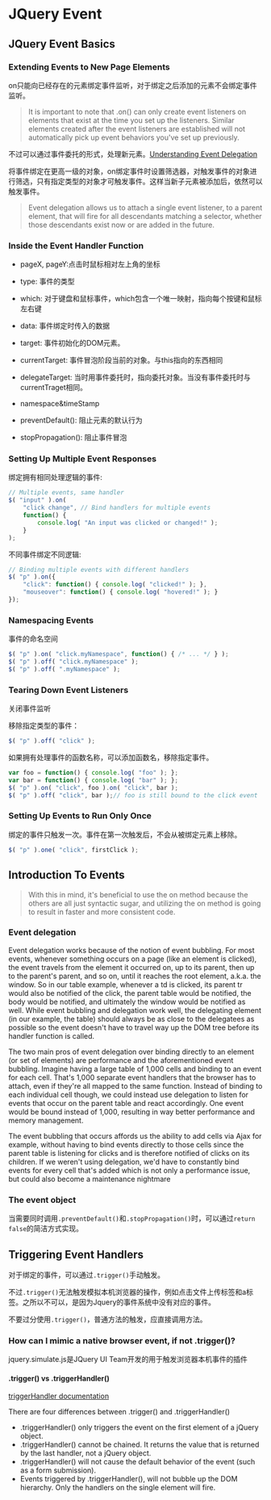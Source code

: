 # JQuery Event

## JQuery Event Basics

### Extending Events to New Page Elements

on只能向已经存在的元素绑定事件监听，对于绑定之后添加的元素不会绑定事件监听。

> It is important to note that .on() can only create event listeners on elements that exist at the time you set up the listeners. Similar elements created after the event listeners are established will not automatically pick up event behaviors you've set up previously.

不过可以通过事件委托的形式，处理新元素。[Understanding Event Delegation](https://learn.jquery.com/events/event-delegation/)

将事件绑定在更高一级的对象，on绑定事件时设置筛选器，对触发事件的对象进行筛选，只有指定类型的对象才可触发事件。这样当新子元素被添加后，依然可以触发事件。

> Event delegation allows us to attach a single event listener, to a parent element, that will fire for all descendants matching a selector, whether those descendants exist now or are added in the future.

### Inside the Event Handler Function

- pageX, pageY:点击时鼠标相对左上角的坐标

- type: 事件的类型

- which: 对于键盘和鼠标事件，which包含一个唯一映射，指向每个按键和鼠标左右键

- data: 事件绑定时传入的数据

- target: 事件初始化的DOM元素。

- currentTarget: 事件冒泡阶段当前的对象。与this指向的东西相同

- delegateTarget: 当时用事件委托时，指向委托对象。当没有事件委托时与currentTraget相同。

- namespace&timeStamp

- preventDefault(): 阻止元素的默认行为

- stopPropagation(): 阻止事件冒泡

### Setting Up Multiple Event Responses

绑定拥有相同处理逻辑的事件:

```js
// Multiple events, same handler
$( "input" ).on(
    "click change", // Bind handlers for multiple events
    function() {
        console.log( "An input was clicked or changed!" );
    }
);
```

不同事件绑定不同逻辑:

```js
// Binding multiple events with different handlers
$( "p" ).on({
    "click": function() { console.log( "clicked!" ); },
    "mouseover": function() { console.log( "hovered!" ); }
});
```

### Namespacing Events

事件的命名空间

```js
$( "p" ).on( "click.myNamespace", function() { /* ... */ } );
$( "p" ).off( "click.myNamespace" );
$( "p" ).off( ".myNamespace" );
```

### Tearing Down Event Listeners

关闭事件监听

移除指定类型的事件：

```js
$( "p" ).off( "click" );
```

如果拥有处理事件的函数名称，可以添加函数名，移除指定事件。

```js
var foo = function() { console.log( "foo" ); };
var bar = function() { console.log( "bar" ); };
$( "p" ).on( "click", foo ).on( "click", bar );
$( "p" ).off( "click", bar );// foo is still bound to the click event
```

### Setting Up Events to Run Only Once

绑定的事件只触发一次。事件在第一次触发后，不会从被绑定元素上移除。

```js
$( "p" ).one( "click", firstClick );
```


## Introduction To Events

> With this in mind, it's beneficial to use the on method because the others are all just syntactic sugar, and utilizing the on method is going to result in faster and more consistent code.

### Event delegation

Event delegation works because of the notion of event bubbling. For most events, whenever something occurs on a page (like an element is clicked), the event travels from the element it occurred on, up to its parent, then up to the parent's parent, and so on, until it reaches the root element, a.k.a. the window. So in our table example, whenever a td is clicked, its parent tr would also be notified of the click, the parent table would be notified, the body would be notified, and ultimately the window would be notified as well. While event bubbling and delegation work well, the delegating element (in our example, the table) should always be as close to the delegatees as possible so the event doesn't have to travel way up the DOM tree before its handler function is called.

The two main pros of event delegation over binding directly to an element (or set of elements) are performance and the aforementioned event bubbling. Imagine having a large table of 1,000 cells and binding to an event for each cell. That's 1,000 separate event handlers that the browser has to attach, even if they're all mapped to the same function. Instead of binding to each individual cell though, we could instead use delegation to listen for events that occur on the parent table and react accordingly. One event would be bound instead of 1,000, resulting in way better performance and memory management.

The event bubbling that occurs affords us the ability to add cells via Ajax for example, without having to bind events directly to those cells since the parent table is listening for clicks and is therefore notified of clicks on its children. If we weren't using delegation, we'd have to constantly bind events for every cell that's added which is not only a performance issue, but could also become a maintenance nightmare

### The event object

当需要同时调用`.preventDefault()`和`.stopPropagation()`时，可以通过`return false`的简洁方式实现。

## Triggering Event Handlers

对于绑定的事件，可以通过`.trigger()`手动触发。

不过`.trigger()`无法触发模拟本机浏览器的操作，例如点击文件上传标签和a标签。之所以不可以，是因为Jquery的事件系统中没有对应的事件。

不要过分使用`.trigger()`，普通方法的触发，应直接调用方法。

### How can I mimic a native browser event, if not .trigger()?

jquery.simulate.js是JQuery UI Team开发的用于触发浏览器本机事件的插件

#### .trigger() vs .triggerHandler()

[triggerHandler documentation](https://api.jquery.com/triggerHandler/)

There are four differences between .trigger() and .triggerHandler()

- .triggerHandler() only triggers the event on the first element of a jQuery object.
- .triggerHandler() cannot be chained. It returns the value that is returned by the last handler, not a jQuery object.
- .triggerHandler() will not cause the default behavior of the event (such as a form submission).
- Events triggered by .triggerHandler(), will not bubble up the DOM hierarchy. Only the handlers on the single element will fire.